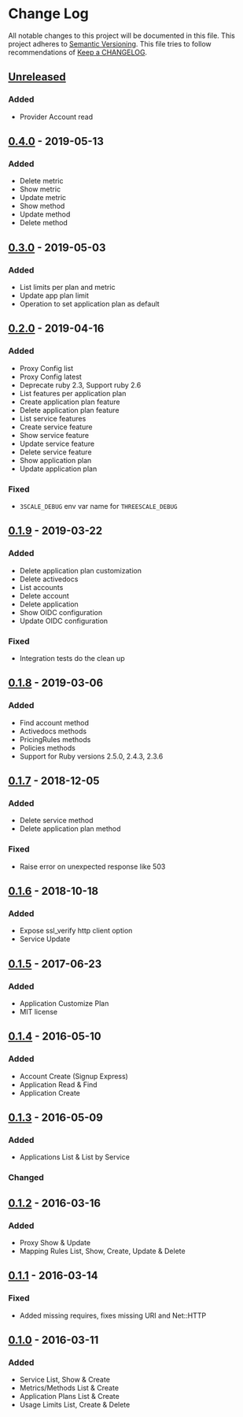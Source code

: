 # Change Log
All notable changes to this project will be documented in this file.
This project adheres to [Semantic Versioning](http://semver.org/).
This file tries to follow recommendations of [Keep a CHANGELOG](http://keepachangelog.com/).

## [Unreleased]

### Added
- Provider Account read

## [0.4.0] - 2019-05-13

### Added
- Delete metric
- Show metric
- Update metric
- Show method
- Update method
- Delete method

## [0.3.0] - 2019-05-03

### Added
- List limits per plan and metric
- Update app plan limit
- Operation to set application plan as default

## [0.2.0] - 2019-04-16

### Added
- Proxy Config list
- Proxy Config latest
- Deprecate ruby 2.3, Support ruby 2.6
- List features per application plan
- Create application plan feature
- Delete application plan feature
- List service features
- Create service feature
- Show service feature
- Update service feature
- Delete service feature
- Show application plan
- Update application plan

### Fixed
- `3SCALE_DEBUG` env var name for `THREESCALE_DEBUG`

## [0.1.9] - 2019-03-22

### Added
- Delete application plan customization
- Delete activedocs
- List accounts
- Delete account
- Delete application
- Show OIDC configuration
- Update OIDC configuration

### Fixed
- Integration tests do the clean up

## [0.1.8] - 2019-03-06

### Added
- Find account method
- Activedocs methods
- PricingRules methods
- Policies methods
- Support for Ruby versions 2.5.0, 2.4.3, 2.3.6

## [0.1.7] - 2018-12-05

### Added
- Delete service method
- Delete application plan method

### Fixed
- Raise error on unexpected response like 503

## [0.1.6] - 2018-10-18

### Added
- Expose ssl_verify http client option
- Service Update

## [0.1.5] - 2017-06-23

### Added
- Application Customize Plan
- MIT license

## [0.1.4] - 2016-05-10
### Added
- Account Create (Signup Express)
- Application Read & Find
- Application Create

## [0.1.3] - 2016-05-09
### Added
- Applications List & List by Service

### Changed

## [0.1.2] - 2016-03-16
### Added
- Proxy Show & Update
- Mapping Rules List, Show, Create, Update & Delete

## [0.1.1] - 2016-03-14
### Fixed
- Added missing requires, fixes missing URI and Net::HTTP

## [0.1.0] - 2016-03-11
### Added
- Service List, Show & Create
- Metrics/Methods List & Create
- Application Plans List & Create
- Usage Limits List, Create & Delete

[Unreleased]: https://github.com/3scale/3scale-api-ruby/compare/v0.4.0...HEAD
[0.4.0]: https://github.com/3scale/3scale-api-ruby/releases/tag/v0.4.0
[0.3.0]: https://github.com/3scale/3scale-api-ruby/releases/tag/v0.3.0
[0.2.0]: https://github.com/3scale/3scale-api-ruby/releases/tag/v0.2.0
[0.1.9]: https://github.com/3scale/3scale-api-ruby/releases/tag/v0.1.9
[0.1.8]: https://github.com/3scale/3scale-api-ruby/releases/tag/v0.1.8
[0.1.7]: https://github.com/3scale/3scale-api-ruby/releases/tag/v0.1.7
[0.1.6]: https://github.com/3scale/3scale-api-ruby/releases/tag/v0.1.6
[0.1.5]: https://github.com/3scale/3scale-api-ruby/releases/tag/v0.1.5
[0.1.4]: https://github.com/3scale/3scale-api-ruby/releases/tag/v0.1.4
[0.1.3]: https://github.com/3scale/3scale-api-ruby/releases/tag/v0.1.3
[0.1.2]: https://github.com/3scale/3scale-api-ruby/releases/tag/v0.1.2
[0.1.1]: https://github.com/3scale/3scale-api-ruby/releases/tag/v0.1.1
[0.1.0]: https://github.com/3scale/3scale-api-ruby/releases/tag/v0.1.0
